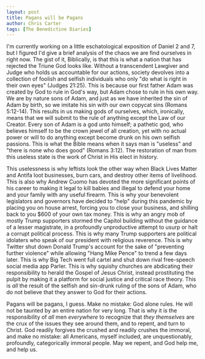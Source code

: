 ```yaml
---
layout: post
title: Pagans will be Pagans
author: Chris Carter
tags: [The Benedictine Diaries]
---
```


I'm currently working on a little eschatological exposition of Daniel 2 and 7, but I figured I'd give a brief analysis of the chaos we are find ourselves in right now. The gist of it, Biblically, is that this is what a nation that has rejected the Triune God looks like. Without a transcendent Lawgiver and Judge who holds us accountable for our actions, society devolves into a collection of foolish and selfish individuals who only "do what is right in their own eyes" (Judges 21:25). This is because our first father Adam was created by God to rule in God's way, but Adam chose to rule in his own way. We are by nature sons of Adam, and just as we have inherited the sin of Adam by birth, so we imitate his sin with our own copycat sins (Romans 5:12-14). This results in us making gods of ourselves, which, ironically, means that we will submit to the rule of anything except the Law of our Creator. Every son of Adam is a god unto himself; a pathetic god, who believes himself to be the crown jewel of all creation, yet with no actual power or will to do anything except become drunk on his own selfish passions. This is what the Bible means when it says man is "useless" and "there is none who does good" (Romans 3:12). The restoration of man from this useless state is the work of Christ in His elect in history.

This uselessness is why leftists look the other way when Black Lives Matter and Antifa loot businesses, burn cars, and destroy other items of livelihood. This is also why Andrew Cuomo has devoted the more significant points of his career to making it legal to kill babies and illegal to defend your home and your family with any useful firearm. This is why your benevolent legislators and governors have decided to "help" during this pandemic by placing you on house arrest, forcing you to close your business, and shilling back to you $600 of your own tax money. This is why an angry mob of mostly Trump supporters stormed the Capitol building without the guidance of a lesser magistrate, in a profoundly unproductive attempt to usurp or halt a corrupt political process. This is why many Trump supporters  are political idolaters who speak of our president with religious reverence. This is why Twitter shut down Donald Trump's account for the sake of "preventing further violence" while allowing "Hang Mike Pence" to trend a few days later. This is why Big Tech went full cartel and shut down rival free-speech social media app Parler. This is why squishy churches are abdicating their responsibility to herald the Gospel of Jesus Christ, instead prostituting the pulpit by making it a platform for social justice and critical race theory. This is _all_ the result of the selfish and sin-drunk ruling of the sons of Adam, who do not believe that they answer to God for their actions.

Pagans will be pagans, I guess. Make no mistake: God alone rules. He will not be taunted by an entire nation for very long. That is why it is the responsibility of _all_ men _everywhere_ to recognize that _they themselves_ are the crux of the issues they see around them, and to repent, and turn to Christ. God readily forgives the crushed and readily crushes the immoral, and make no mistake: all Americans, myself included, are unquestionably, profoundly, categorically immoral people. May we repent, and God help me, and help us. 

